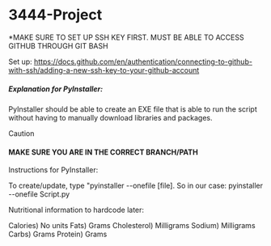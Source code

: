 # 3444-Project

*MAKE SURE TO SET UP SSH KEY FIRST. MUST BE ABLE TO ACCESS GITHUB THROUGH GIT BASH

Set up: https://docs.github.com/en/authentication/connecting-to-github-with-ssh/adding-a-new-ssh-key-to-your-github-account

##### Explanation for PyInstaller:

PyInstaller should be able to create an EXE file that is able to run the script without having to manually download libraries and packages.

> [!CAUTION]
> #### MAKE SURE YOU ARE IN THE CORRECT BRANCH/PATH
Instructions for PyInstaller:

To create/update, type "pyinstaller --onefile [file].
So in our case: 
    pyinstaller --onefile Script.py


Nutritional information to hardcode later:

Calories) No units
Fats) Grams
Cholesterol) Milligrams
Sodium) Milligrams
Carbs) Grams
Protein) Grams




